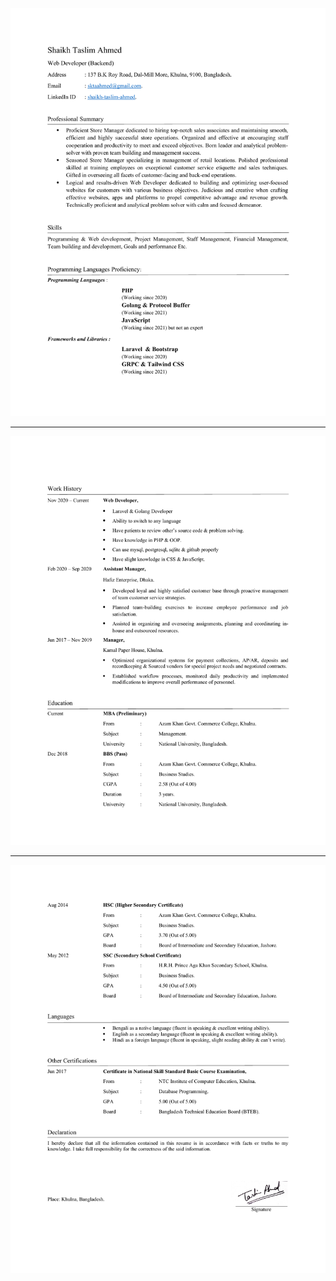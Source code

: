 <img src="https://github.com/imtaslim/my-resume/raw/main/cv-1.png"><hr>
<img src="https://github.com/imtaslim/my-resume/raw/main/cv-2.png"><hr>
<img src="https://github.com/imtaslim/my-resume/raw/main/cv-3.png">
